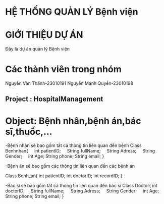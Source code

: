 # HỆ THỐNG QUẢN LÝ Bệnh viện
# GIỚI THIỆU DỰ ÁN
Đây là dự án quản lý Bệnh viện
# Các thành viên trong nhóm
Nguyễn Văn Thành-23010191
Nguyễn Mạnh Quyền-23010198
## Project : HospitalManagement
# Object: Bệnh nhân,bệnh án,bác sĩ,thuốc,...
-Bệnh nhân sẽ bao gồm tất cả thông tin liên quan đến bệnh 
Class Benhnhan{
    int patientID;
    String fullName;
    String Adress;
    String Gender;
    int Age;
    String phone;
    String email;
}

-Bệnh án sẽ bao gồm các thông tin liên quan đến các bệnh án

Class Benh_an{
    int patientID;
    int doctorID;
    int recordID;
}

-Bác sĩ sẽ bao gồm tất cả thông tin liên quan đến bác sĩ
Class Doctor{
    int doctorID;
    String fullName;
    String Adress;
    String Gender;
    int Age;
    String phone;
    String email;
}
